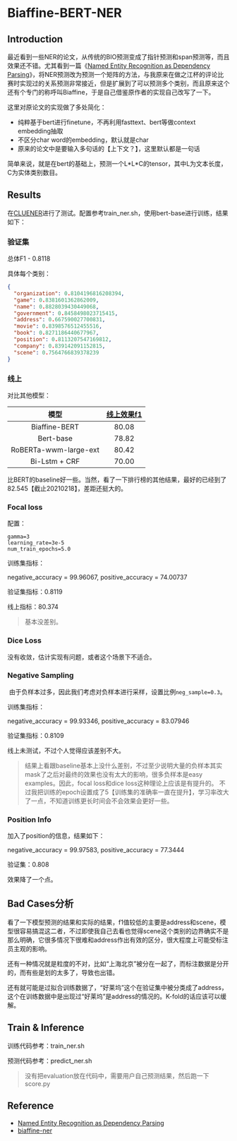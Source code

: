 # Biaffine-BERT-NER

## Introduction

最近看到一些NER的论文，从传统的BIO预测变成了指针预测和span预测等，而且效果还不错。尤其看到一篇《[Named Entity Recognition as Dependency Parsing](https://www.aclweb.org/anthology/2020.acl-main.577/)》，将NER预测改为预测一个矩阵的方法，与我原来在做之江杯的评论比赛时实现过的关系预测非常接近，但是扩展到了可以预测多个类别，而且原来这个还有个专门的称呼叫Biaffine，于是自己借鉴原作者的实现自己改写了一下。

这里对原论文的实现做了多处简化：

- 纯粹基于bert进行finetune，不再利用fasttext、bert等做context embedding抽取
- 不区分char word的embedding，默认就是char
- 原来的论文中是要输入多句话的【上下文？】，这里默认都是一句话

简单来说，就是在bert的基础上，预测一个L\*L\*C的tensor，其中L为文本长度，C为实体类别数目。

## Results

在[CLUENER](https://github.com/CLUEbenchmark/CLUENER2020)进行了测试。配置参考train_ner.sh，使用bert-base进行训练，结果如下：

### 验证集

总体F1 - 0.8118

具体每个类别：

```json
{
  "organization": 0.8104196816208394,
  "game": 0.8381601362862009,
  "name": 0.8828039430449068,
  "government": 0.8458498023715415,
  "address": 0.667590027700831,
  "movie": 0.8398576512455516,
  "book": 0.8271186440677967,
  "position": 0.8113207547169812,
  "company": 0.839142091152815,
  "scene": 0.7564766839378239
}
```

### 线上

对比其他模型：

| 模型     | <a href='https://www.cluebenchmarks.com/ner.html'>线上效果f1</a> |
|:-------------:|:-----:|
| Biaffine-BERT | 80.08 |
| Bert-base   |  78.82  |
| RoBERTa-wwm-large-ext | 80.42 |
| Bi-Lstm + CRF | 70.00 |

比BERT的baseline好一些。当然，看了一下排行榜的其他结果，最好的已经到了82.545【截止20210218】，差距还挺大的。


### Focal loss

配置：
```
gamma=3
learning_rate=3e-5
num_train_epochs=5.0 
```

训练集指标：

negative_accuracy = 99.96067, positive_accuracy = 74.00737

验证集指标：0.8119

线上指标：80.374

> 基本没差别。

### Dice Loss

没有收敛，估计实现有问题，或者这个场景下不适合。

### Negative Sampling

 由于负样本过多，因此我们考虑对负样本进行采样，设置比例`neg_sample=0.3`。

训练集指标：

negative_accuracy = 99.93346, positive_accuracy = 83.07946

验证集指标：0.8109

线上未测试，不过个人觉得应该差别不大。

> 结果上看跟baseline基本上没什么差别，不过至少说明大量的负样本其实mask了之后对最终的效果也没有太大的影响，很多负样本是easy examples。因此，focal loss和dice loss这种理论上应该是有提升的。
> 不过我把训练的epoch设置成了5【训练集的准确率一直在提升】，学习率改大了一点，不知道训练更长时间会不会效果会更好一些。

### Position Info

加入了position的信息，结果如下：

negative_accuracy = 99.97583, positive_accuracy = 77.3444

验证集：0.808

效果降了一个点。


## Bad Cases分析

看了一下模型预测的结果和实际的结果，f1值较低的主要是address和scene，模型很容易搞混这二者，不过即使我自己去看也觉得scene这个类别的边界确实不是那么明确，它很多情况下很难和address作出有效的区分，很大程度上可能受标注员主观的影响。

还有一种情况就是粒度的不对，比如“上海北京”被分在一起了，而标注数据是分开的，而有些是划的太多了，导致也出错。

还有就可能是过拟合训练数据了，“好莱坞”这个在验证集中被分类成了address，这个在训练数据中是出现过“好莱坞”是address的情况的。K-fold的话应该可以缓解。


## Train & Inference

训练代码参考：train_ner.sh

预测代码参考：predict_ner.sh

> 没有把evaluation放在代码中，需要用户自己预测结果，然后跑一下score.py


## Reference

- [Named Entity Recognition as Dependency Parsing](https://www.aclweb.org/anthology/2020.acl-main.577/)
- [biaffine-ner](https://github.com/juntaoy/biaffine-ner)